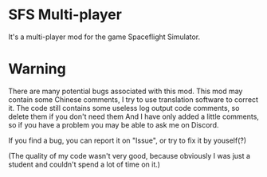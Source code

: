 # SFS Multi-player
It's a multi-player mod for the game Spaceflight Simulator.

# Warning
There are many potential bugs associated with this mod.
This mod may contain some Chinese comments, I try to use translation software to correct it. 
The code still contains some useless log output code comments, so delete them if you don't need them
And I have only added a little comments, so if you have a problem you may be able to ask me on Discord.

If you find a bug, you can report it on "Issue",
or try to fix it by youself(?)

(The quality of my code wasn't very good, because obviously I was just a student and couldn't spend a lot of time on it.)
